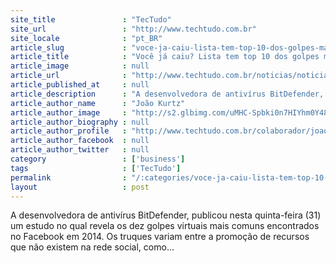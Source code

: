 ```yaml
---
site_title               : "TecTudo"
site_url                 : "http://www.techtudo.com.br"
site_locale              : "pt_BR"
article_slug             : "voce-ja-caiu-lista-tem-top-10-dos-golpes-mais-populares-no-facebook"
article_title            : "Você já caiu? Lista tem top 10 dos golpes mais populares no Facebook"
article_image            : null
article_url              : "http://www.techtudo.com.br/noticias/noticia/2014/08/voce-ja-caiu-lista-tem-top-10-dos-golpes-mais-populares-no-facebook.html"
article_published_at     : null
article_description      : "A desenvolvedora de antivírus BitDefender, publicou nesta quinta-feira (31) um estudo no qual revela os dez golpes virtuais mais comuns encontrados no Facebook em 2014. Os truques variam entre a promoção de recursos que não existem na rede social, como..."
article_author_name      : "João Kurtz"
article_author_image     : "http://s2.glbimg.com/uMHC-Spbki0n7HIYhm0Y48PVQDU=/30x30/s2.glbimg.com/4mBZ3_4mZ3pwShxMVhptxd8ejiQ=/140x140/s.glbimg.com/po/tt2/f/original/2013/11/12/joao-kurtz.jpeg"
article_author_biography : null
article_author_profile   : "http://www.techtudo.com.br/colaborador/joao-kurtz.html"
article_author_facebook  : null
article_author_twitter   : null
category                 : ['business']
tags                     : ['TecTudo']
permalink                : "/:categories/voce-ja-caiu-lista-tem-top-10-dos-golpes-mais-populares-no-facebook/"
layout                   : post
---
```


A desenvolvedora de antivírus BitDefender, publicou nesta quinta-feira (31) um estudo no qual revela os dez golpes virtuais mais comuns encontrados no Facebook em 2014. Os truques variam entre a promoção de recursos que não existem na rede social, como...
